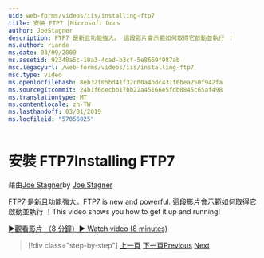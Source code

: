 ```yaml
---
uid: web-forms/videos/iis/installing-ftp7
title: 安裝 FTP7 |Microsoft Docs
author: JoeStagner
description: FTP7 是新且功能強大。 這段影片會示範如何取得它啟動並執行 ！
ms.author: riande
ms.date: 03/09/2009
ms.assetid: 92348a5c-10a3-4cad-b3cf-5e8669f987ab
msc.legacyurl: /web-forms/videos/iis/installing-ftp7
msc.type: video
ms.openlocfilehash: 8eb32f05bd41f32c00a4bdc431f6bea250f942fa
ms.sourcegitcommit: 24b1f6decbb17bb22a45166e5fdb0845c65af498
ms.translationtype: MT
ms.contentlocale: zh-TW
ms.lasthandoff: 03/01/2019
ms.locfileid: "57056025"
---
```

<a name="installing-ftp7"></a><span data-ttu-id="a4909-104">安裝 FTP7</span><span class="sxs-lookup"><span data-stu-id="a4909-104">Installing FTP7</span></span>
====================
<span data-ttu-id="a4909-105">藉由[Joe Stagner](https://github.com/JoeStagner)</span><span class="sxs-lookup"><span data-stu-id="a4909-105">by [Joe Stagner](https://github.com/JoeStagner)</span></span>

<span data-ttu-id="a4909-106">FTP7 是新且功能強大。</span><span class="sxs-lookup"><span data-stu-id="a4909-106">FTP7 is new and powerful.</span></span> <span data-ttu-id="a4909-107">這段影片會示範如何取得它啟動並執行 ！</span><span class="sxs-lookup"><span data-stu-id="a4909-107">This video shows you how to get it up and running!</span></span>

[<span data-ttu-id="a4909-108">&#9654;觀看影片 （8 分鐘）</span><span class="sxs-lookup"><span data-stu-id="a4909-108">&#9654; Watch video (8 minutes)</span></span>](https://channel9.msdn.com/Blogs/ASP-NET-Site-Videos/installing-ftp7)

> [!div class="step-by-step"]
> <span data-ttu-id="a4909-109">[上一頁](creating-a-site-with-iis7-manager.md)
> [下一頁](bit-rate-throttling.md)</span><span class="sxs-lookup"><span data-stu-id="a4909-109">[Previous](creating-a-site-with-iis7-manager.md)
[Next](bit-rate-throttling.md)</span></span>
